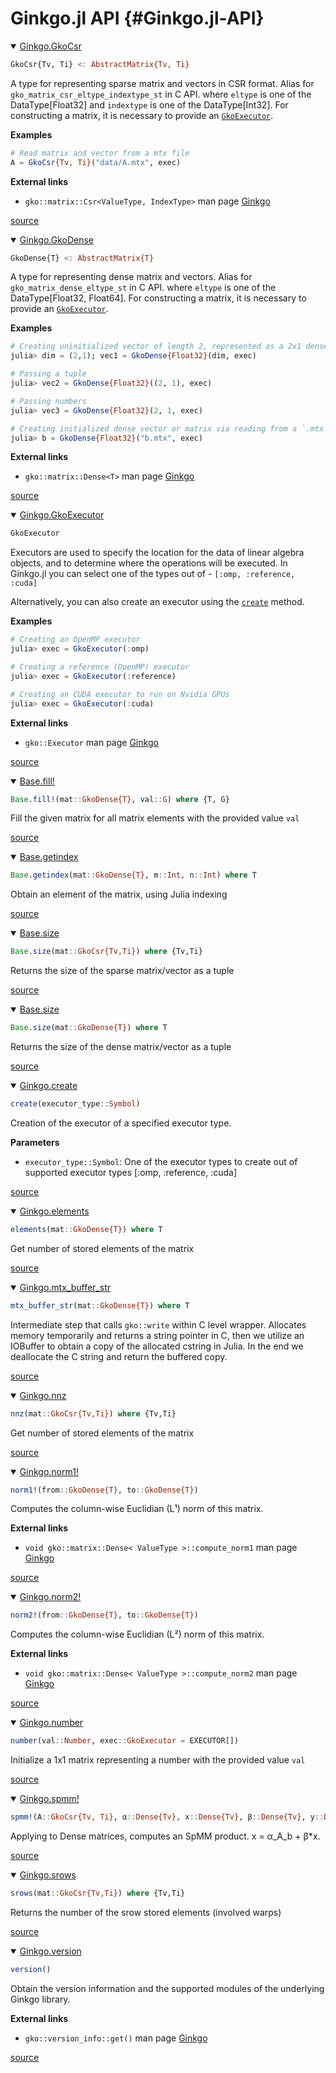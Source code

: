 
# Ginkgo.jl API {#Ginkgo.jl-API}


<details class='jldocstring custom-block' open>
<summary><a id='Ginkgo.GkoCsr' href='#Ginkgo.GkoCsr'><span class="jlbinding">Ginkgo.GkoCsr</span></a> <Badge type="info" class="jlObjectType jlType" text="Type" /></summary>



```julia
GkoCsr{Tv, Ti} <: AbstractMatrix{Tv, Ti}
```


A type for representing sparse matrix and vectors in CSR format. Alias for `gko_matrix_csr_eltype_indextype_st` in C API.     where `eltype` is one of the DataType[Float32] and `indextype` is one of the DataType[Int32].     For constructing a matrix, it is necessary to provide an [`GkoExecutor`](/reference/ginkgo-api#Ginkgo.GkoExecutor).

**Examples**

```julia
# Read matrix and vector from a mtx file
A = GkoCsr{Tv, Ti}("data/A.mtx", exec)
```


**External links**
- `gko::matrix::Csr<ValueType, IndexType>` man page [Ginkgo](https://ginkgo-project.github.io/ginkgo-generated-documentation/doc/master/classgko_1_1matrix_1_1Csr.html)
  


<Badge type="info" class="source-link" text="source"><a href="https://github.com/youwuyou/Ginkgo.jl/blob/58010a500c1da023098fa6e8c1a07798a3b862e0/src/matrix/Csr.jl#L5-L20" target="_blank" rel="noreferrer">source</a></Badge>

</details>

<details class='jldocstring custom-block' open>
<summary><a id='Ginkgo.GkoDense' href='#Ginkgo.GkoDense'><span class="jlbinding">Ginkgo.GkoDense</span></a> <Badge type="info" class="jlObjectType jlType" text="Type" /></summary>



```julia
GkoDense{T} <: AbstractMatrix{T}
```


A type for representing dense matrix and vectors. Alias for `gko_matrix_dense_eltype_st` in C API.     where `eltype` is one of the DataType[Float32, Float64]. For constructing a matrix,      it is necessary to provide an [`GkoExecutor`](/reference/ginkgo-api#Ginkgo.GkoExecutor).

**Examples**

```julia
# Creating uninitialized vector of length 2, represented as a 2x1 dense matrix
julia> dim = (2,1); vec1 = GkoDense{Float32}(dim, exec)

# Passing a tuple
julia> vec2 = GkoDense{Float32}((2, 1), exec)

# Passing numbers
julia> vec3 = GkoDense{Float32}(2, 1, exec)

# Creating initialized dense vector or matrix via reading from a `.mtx` file
julia> b = GkoDense{Float32}("b.mtx", exec)

```


**External links**
- `gko::matrix::Dense<T>` man page [Ginkgo](https://ginkgo-project.github.io/ginkgo-generated-documentation/doc/master/classgko_1_1matrix_1_1Dense.html)
  


<Badge type="info" class="source-link" text="source"><a href="https://github.com/youwuyou/Ginkgo.jl/blob/58010a500c1da023098fa6e8c1a07798a3b862e0/src/matrix/Dense.jl#L4-L29" target="_blank" rel="noreferrer">source</a></Badge>

</details>

<details class='jldocstring custom-block' open>
<summary><a id='Ginkgo.GkoExecutor' href='#Ginkgo.GkoExecutor'><span class="jlbinding">Ginkgo.GkoExecutor</span></a> <Badge type="info" class="jlObjectType jlType" text="Type" /></summary>



```julia
GkoExecutor
```


Executors are used to specify the location for the data of linear algebra objects, and to determine where the operations will be executed. In Ginkgo.jl you can select one of the types out of - `[:omp, :reference, :cuda]`

Alternatively, you can also create an executor using the [`create`](/reference/ginkgo-api#Ginkgo.create-Tuple{Symbol}) method.

**Examples**

```julia
# Creating an OpenMP executor
julia> exec = GkoExecutor(:omp)

# Creating a reference (OpenMP) executor
julia> exec = GkoExecutor(:reference)

# Creating an CUDA executor to run on Nvidia GPUs
julia> exec = GkoExecutor(:cuda)
```


**External links**
- `gko::Executor` man page [Ginkgo](https://ginkgo-project.github.io/ginkgo-generated-documentation/doc/master/classgko_1_1Executor.html)
  


<Badge type="info" class="source-link" text="source"><a href="https://github.com/youwuyou/Ginkgo.jl/blob/58010a500c1da023098fa6e8c1a07798a3b862e0/src/base/Executor.jl#L4-L27" target="_blank" rel="noreferrer">source</a></Badge>

</details>

<details class='jldocstring custom-block' open>
<summary><a id='Base.fill!-Union{Tuple{G}, Tuple{T}, Tuple{GkoDense{T}, G}} where {T, G}' href='#Base.fill!-Union{Tuple{G}, Tuple{T}, Tuple{GkoDense{T}, G}} where {T, G}'><span class="jlbinding">Base.fill!</span></a> <Badge type="info" class="jlObjectType jlMethod" text="Method" /></summary>



```julia
Base.fill!(mat::GkoDense{T}, val::G) where {T, G}
```


Fill the given matrix for all matrix elements with the provided value `val`


<Badge type="info" class="source-link" text="source"><a href="https://github.com/youwuyou/Ginkgo.jl/blob/58010a500c1da023098fa6e8c1a07798a3b862e0/src/matrix/Dense.jl#L102-L106" target="_blank" rel="noreferrer">source</a></Badge>

</details>

<details class='jldocstring custom-block' open>
<summary><a id='Base.getindex-Union{Tuple{T}, Tuple{GkoDense{T}, Integer, Integer}} where T' href='#Base.getindex-Union{Tuple{T}, Tuple{GkoDense{T}, Integer, Integer}} where T'><span class="jlbinding">Base.getindex</span></a> <Badge type="info" class="jlObjectType jlMethod" text="Method" /></summary>



```julia
Base.getindex(mat::GkoDense{T}, m::Int, n::Int) where T
```


Obtain an element of the matrix, using Julia indexing


<Badge type="info" class="source-link" text="source"><a href="https://github.com/youwuyou/Ginkgo.jl/blob/58010a500c1da023098fa6e8c1a07798a3b862e0/src/matrix/Dense.jl#L75-L79" target="_blank" rel="noreferrer">source</a></Badge>

</details>

<details class='jldocstring custom-block' open>
<summary><a id='Base.size-Union{Tuple{GkoCsr{Tv, Ti}}, Tuple{Ti}, Tuple{Tv}} where {Tv, Ti}' href='#Base.size-Union{Tuple{GkoCsr{Tv, Ti}}, Tuple{Ti}, Tuple{Tv}} where {Tv, Ti}'><span class="jlbinding">Base.size</span></a> <Badge type="info" class="jlObjectType jlMethod" text="Method" /></summary>



```julia
Base.size(mat::GkoCsr{Tv,Ti}) where {Tv,Ti}
```


Returns the size of the sparse matrix/vector as a tuple


<Badge type="info" class="source-link" text="source"><a href="https://github.com/youwuyou/Ginkgo.jl/blob/58010a500c1da023098fa6e8c1a07798a3b862e0/src/matrix/Csr.jl#L45-L49" target="_blank" rel="noreferrer">source</a></Badge>

</details>

<details class='jldocstring custom-block' open>
<summary><a id='Base.size-Union{Tuple{GkoDense{T}}, Tuple{T}} where T' href='#Base.size-Union{Tuple{GkoDense{T}}, Tuple{T}} where T'><span class="jlbinding">Base.size</span></a> <Badge type="info" class="jlObjectType jlMethod" text="Method" /></summary>



```julia
Base.size(mat::GkoDense{T}) where T
```


Returns the size of the dense matrix/vector as a tuple


<Badge type="info" class="source-link" text="source"><a href="https://github.com/youwuyou/Ginkgo.jl/blob/58010a500c1da023098fa6e8c1a07798a3b862e0/src/matrix/Dense.jl#L114-L118" target="_blank" rel="noreferrer">source</a></Badge>

</details>

<details class='jldocstring custom-block' open>
<summary><a id='Ginkgo.create-Tuple{Symbol}' href='#Ginkgo.create-Tuple{Symbol}'><span class="jlbinding">Ginkgo.create</span></a> <Badge type="info" class="jlObjectType jlMethod" text="Method" /></summary>



```julia
create(executor_type::Symbol)
```


Creation of the executor of a specified executor type.

**Parameters**
- `executor_type::Symbol`: One of the executor types to create out of supported executor types [:omp, :reference, :cuda]
  


<Badge type="info" class="source-link" text="source"><a href="https://github.com/youwuyou/Ginkgo.jl/blob/58010a500c1da023098fa6e8c1a07798a3b862e0/src/base/Executor.jl#L58-L65" target="_blank" rel="noreferrer">source</a></Badge>

</details>

<details class='jldocstring custom-block' open>
<summary><a id='Ginkgo.elements-Union{Tuple{GkoDense{T}}, Tuple{T}} where T' href='#Ginkgo.elements-Union{Tuple{GkoDense{T}}, Tuple{T}} where T'><span class="jlbinding">Ginkgo.elements</span></a> <Badge type="info" class="jlObjectType jlMethod" text="Method" /></summary>



```julia
elements(mat::GkoDense{T}) where T
```


Get number of stored elements of the matrix


<Badge type="info" class="source-link" text="source"><a href="https://github.com/youwuyou/Ginkgo.jl/blob/58010a500c1da023098fa6e8c1a07798a3b862e0/src/matrix/Dense.jl#L125-L129" target="_blank" rel="noreferrer">source</a></Badge>

</details>

<details class='jldocstring custom-block' open>
<summary><a id='Ginkgo.mtx_buffer_str-Union{Tuple{GkoDense{T}}, Tuple{T}} where T' href='#Ginkgo.mtx_buffer_str-Union{Tuple{GkoDense{T}}, Tuple{T}} where T'><span class="jlbinding">Ginkgo.mtx_buffer_str</span></a> <Badge type="info" class="jlObjectType jlMethod" text="Method" /></summary>



```julia
mtx_buffer_str(mat::GkoDense{T}) where T
```


Intermediate step that calls `gko::write` within C level wrapper. Allocates memory temporarily and returns a string pointer in C, then we utilize an IOBuffer to obtain a copy of the allocated cstring in Julia. In the end we deallocate the C string and return the buffered copy.


<Badge type="info" class="source-link" text="source"><a href="https://github.com/youwuyou/Ginkgo.jl/blob/58010a500c1da023098fa6e8c1a07798a3b862e0/src/matrix/Dense.jl#L164-L170" target="_blank" rel="noreferrer">source</a></Badge>

</details>

<details class='jldocstring custom-block' open>
<summary><a id='Ginkgo.nnz-Union{Tuple{GkoCsr{Tv, Ti}}, Tuple{Ti}, Tuple{Tv}} where {Tv, Ti}' href='#Ginkgo.nnz-Union{Tuple{GkoCsr{Tv, Ti}}, Tuple{Ti}, Tuple{Tv}} where {Tv, Ti}'><span class="jlbinding">Ginkgo.nnz</span></a> <Badge type="info" class="jlObjectType jlMethod" text="Method" /></summary>



```julia
nnz(mat::GkoCsr{Tv,Ti}) where {Tv,Ti}
```


Get number of stored elements of the matrix


<Badge type="info" class="source-link" text="source"><a href="https://github.com/youwuyou/Ginkgo.jl/blob/58010a500c1da023098fa6e8c1a07798a3b862e0/src/matrix/Csr.jl#L56-L60" target="_blank" rel="noreferrer">source</a></Badge>

</details>

<details class='jldocstring custom-block' open>
<summary><a id='Ginkgo.norm1!-Union{Tuple{G}, Tuple{T}, Tuple{GkoDense{T}, GkoDense{G}}} where {T, G}' href='#Ginkgo.norm1!-Union{Tuple{G}, Tuple{T}, Tuple{GkoDense{T}, GkoDense{G}}} where {T, G}'><span class="jlbinding">Ginkgo.norm1!</span></a> <Badge type="info" class="jlObjectType jlMethod" text="Method" /></summary>



```julia
norm1!(from::GkoDense{T}, to::GkoDense{T})
```


Computes the column-wise Euclidian (L¹) norm of this matrix.

**External links**
- `void gko::matrix::Dense< ValueType >::compute_norm1` man page [Ginkgo](https://ginkgo-project.github.io/ginkgo-generated-documentation/doc/master/classgko_1_1matrix_1_1Dense.html#a11c59175fcc040d99afe3acb39cbcb3e.html)
  


<Badge type="info" class="source-link" text="source"><a href="https://github.com/youwuyou/Ginkgo.jl/blob/58010a500c1da023098fa6e8c1a07798a3b862e0/src/matrix/Dense.jl#L137-L144" target="_blank" rel="noreferrer">source</a></Badge>

</details>

<details class='jldocstring custom-block' open>
<summary><a id='Ginkgo.norm2!-Union{Tuple{G}, Tuple{T}, Tuple{GkoDense{T}, GkoDense{G}}} where {T, G}' href='#Ginkgo.norm2!-Union{Tuple{G}, Tuple{T}, Tuple{GkoDense{T}, GkoDense{G}}} where {T, G}'><span class="jlbinding">Ginkgo.norm2!</span></a> <Badge type="info" class="jlObjectType jlMethod" text="Method" /></summary>



```julia
norm2!(from::GkoDense{T}, to::GkoDense{T})
```


Computes the column-wise Euclidian (L²) norm of this matrix.

**External links**
- `void gko::matrix::Dense< ValueType >::compute_norm2` man page [Ginkgo](https://ginkgo-project.github.io/ginkgo-generated-documentation/doc/master/classgko_1_1matrix_1_1Dense.html#a19b9e51fd9922bab9637e42ab7209b8c.html)
  


<Badge type="info" class="source-link" text="source"><a href="https://github.com/youwuyou/Ginkgo.jl/blob/58010a500c1da023098fa6e8c1a07798a3b862e0/src/matrix/Dense.jl#L150-L157" target="_blank" rel="noreferrer">source</a></Badge>

</details>

<details class='jldocstring custom-block' open>
<summary><a id='Ginkgo.number' href='#Ginkgo.number'><span class="jlbinding">Ginkgo.number</span></a> <Badge type="info" class="jlObjectType jlFunction" text="Function" /></summary>



```julia
number(val::Number, exec::GkoExecutor = EXECUTOR[])
```


Initialize a 1x1 matrix representing a number with the provided value `val`


<Badge type="info" class="source-link" text="source"><a href="https://github.com/youwuyou/Ginkgo.jl/blob/58010a500c1da023098fa6e8c1a07798a3b862e0/src/matrix/Dense.jl#L86-L90" target="_blank" rel="noreferrer">source</a></Badge>

</details>

<details class='jldocstring custom-block' open>
<summary><a id='Ginkgo.spmm!-Union{Tuple{Ti}, Tuple{Tv}, Tuple{GkoCsr{Tv, Ti}, Vararg{GkoDense{Tv}, 4}}} where {Tv, Ti}' href='#Ginkgo.spmm!-Union{Tuple{Ti}, Tuple{Tv}, Tuple{GkoCsr{Tv, Ti}, Vararg{GkoDense{Tv}, 4}}} where {Tv, Ti}'><span class="jlbinding">Ginkgo.spmm!</span></a> <Badge type="info" class="jlObjectType jlMethod" text="Method" /></summary>



```julia
spmm!(A::GkoCsr{Tv, Ti}, α::Dense{Tv}, x::Dense{Tv}, β::Dense{Tv}, y::Dense{Tv}) where {Tv, Ti}
```


Applying to Dense matrices, computes an SpMM product. x = α_A_b + β*x.


<Badge type="info" class="source-link" text="source"><a href="https://github.com/youwuyou/Ginkgo.jl/blob/58010a500c1da023098fa6e8c1a07798a3b862e0/src/matrix/Csr.jl#L132-L136" target="_blank" rel="noreferrer">source</a></Badge>

</details>

<details class='jldocstring custom-block' open>
<summary><a id='Ginkgo.srows-Union{Tuple{GkoCsr{Tv, Ti}}, Tuple{Ti}, Tuple{Tv}} where {Tv, Ti}' href='#Ginkgo.srows-Union{Tuple{GkoCsr{Tv, Ti}}, Tuple{Ti}, Tuple{Tv}} where {Tv, Ti}'><span class="jlbinding">Ginkgo.srows</span></a> <Badge type="info" class="jlObjectType jlMethod" text="Method" /></summary>



```julia
srows(mat::GkoCsr{Tv,Ti}) where {Tv,Ti}
```


Returns the number of the srow stored elements (involved warps)


<Badge type="info" class="source-link" text="source"><a href="https://github.com/youwuyou/Ginkgo.jl/blob/58010a500c1da023098fa6e8c1a07798a3b862e0/src/matrix/Csr.jl#L119-L123" target="_blank" rel="noreferrer">source</a></Badge>

</details>

<details class='jldocstring custom-block' open>
<summary><a id='Ginkgo.version-Tuple{}' href='#Ginkgo.version-Tuple{}'><span class="jlbinding">Ginkgo.version</span></a> <Badge type="info" class="jlObjectType jlMethod" text="Method" /></summary>



```julia
version()
```


Obtain the version information and the supported modules of the underlying Ginkgo library.

**External links**
- `gko::version_info::get()` man page [Ginkgo](https://ginkgo-project.github.io/ginkgo-generated-documentation/doc/master/classgko_1_1version__info.html)
  


<Badge type="info" class="source-link" text="source"><a href="https://github.com/youwuyou/Ginkgo.jl/blob/58010a500c1da023098fa6e8c1a07798a3b862e0/src/Configurations.jl#L1-L8" target="_blank" rel="noreferrer">source</a></Badge>

</details>

